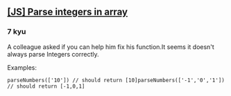 <h2><a href=https://www.codewars.com/kata/535d118ccdbf501816001101/train/javascript target="_blank">[JS] Parse integers in array</a></h2><h3>7 kyu</h3><p>A colleague asked if you can help him fix his function.It seems it doesn't always parse Integers correctly.</p><p>Examples:</p><pre><code class="language-javascript"><span class="cm-variable">parseNumbers</span>([<span class="cm-string">'10'</span>]) <span class="cm-comment">// should return [10]</span><span class="cm-variable">parseNumbers</span>([<span class="cm-string">'-1'</span>,<span class="cm-string">'0'</span>,<span class="cm-string">'1'</span>]) <span class="cm-comment">// should return [-1,0,1]</span></code></pre>